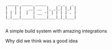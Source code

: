 ```

 _____ _____ _____     _ _   _
|   | |   __| __  |_ _|_| |_| |
| | | |  |  | __ -| | | | | . |
|_|___|_____|_____|___|_|_|___|


```

A simple build system with amazing integrations


Why did we think was a good idea
